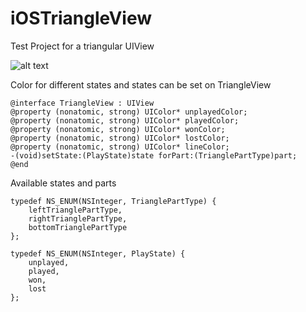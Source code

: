 iOSTriangleView
===============

Test Project for a triangular UIView

![alt text](http://f.cl.ly/items/4106320x2X0d0h191j1C/iphone6_spacegrey_side1.png "Logo Title Text 1")

Color for different states and states can be set on TriangleView 
```objc
@interface TriangleView : UIView
@property (nonatomic, strong) UIColor* unplayedColor;
@property (nonatomic, strong) UIColor* playedColor;
@property (nonatomic, strong) UIColor* wonColor;
@property (nonatomic, strong) UIColor* lostColor;
@property (nonatomic, strong) UIColor* lineColor;
-(void)setState:(PlayState)state forPart:(TrianglePartType)part;
@end
```

Available states and parts
```objc
typedef NS_ENUM(NSInteger, TrianglePartType) {
    leftTrianglePartType,
    rightTrianglePartType,
    bottomTrianglePartType
};

typedef NS_ENUM(NSInteger, PlayState) {
    unplayed,
    played,
    won,
    lost
};
```
